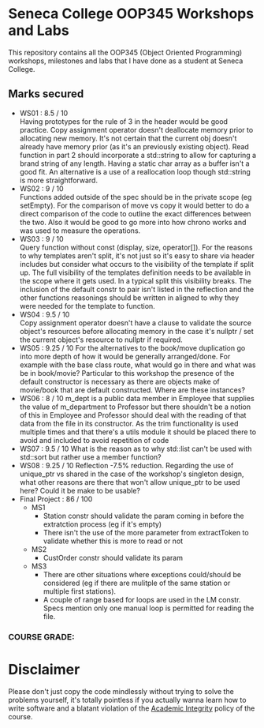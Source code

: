# Seneca College OOP345 Workshops and Labs
This repository contains all the OOP345 (Object Oriented Programming) workshops, milestones and labs that I have done as a student at Seneca College.

## Marks secured
- WS01 : 8.5 / 10 <br />
Having prototypes for the rule of 3 in the header would be good practice. Copy assignment operator doesn't deallocate memory prior to allocating new memory. It's not certain that the current obj doesn't already have memory prior (as it's an  previously existing object). Read function in part 2 should incorporate a std::string to allow for capturing a brand string of any length. Having a static char array as a buffer isn't a good fit. An alternative is a use of a reallocation loop though std::string is more straightforward.
- WS02 : 9 / 10 <br />
Functions added outside of the spec should be in the private scope (eg setEmpty). For the comparison of move vs copy it would better to do a direct comparison of the code to outline the exact differences between the two. Also it would be good to go more into how chrono works  and was used to measure the operations.
- WS03 : 9 / 10 <br />
Query function without const (display, size, operator[]). For the reasons to why templates aren't split, it's not just so it's easy to share via header includes but consider what occurs to the visibility of the template if split up. The full visibility of the templates definition needs to be available in the scope where it gets used. In a typical split this visibility breaks. The inclusion of the default constr to pair isn't listed in the reflection and the other functions reasonings should be written in aligned to why they were needed for the template to function.
- WS04 : 9.5 / 10 <br />
Copy assignment operator doesn't have a clause to validate the source object's resources before allocating memory in the case it's nullptr / set the current object's resource to nullptr if required.
- WS05 : 9.25 / 10
For the alternatives to the book/move duplication go into more depth of how it would be generally arranged/done. For example with the base class route, what would go in there and what was be in book/movie? Particular to this workshop the presence of the default constructor is necessary as there are objects make of movie/book that are default constructed. Where are these instances?
- WS06 : 8 / 10
m_dept is a public data member in Employee that supplies the value of m_department to Professor but there shouldn't be a notion of this in Employee and Professor should deal with the reading of that data from the file in its constructor. As the trim functionality is used multiple times and that there's a utils module it should be placed there to avoid and included to avoid repetition of code
- WS07 : 9.5 / 10
What is the reason as to why std::list can't be used with std::sort but rather use a member function?
- WS08 : 9.25 / 10
Reflection -7.5% reduction. Regarding the use of unique_ptr vs shared in the case of the workshop's singleton design, what other reasons are there that won't allow unique_ptr to be used here? Could it be make to be usable?
- Final Project : 86 / 100
  - MS1
    - Station constr should validate the param coming in before the extratction process (eg if it's empty)
    - There isn't the use of the more parameter from extractToken to validate whether this is more to read or not
  - MS2
    - CustOrder constr should validate its param
  - MS3
    - There are other situations where exceptions could/should be considered (eg if there are mulitple of the same station or multiple first stations).
    - A couple of range based for loops are used in the LM constr. Specs mention only one manual loop is permitted for reading the file.
   
### COURSE GRADE: 

# Disclaimer
Please don't just copy the code mindlessly without trying to solve the problems yourself, it's totally pointless if you actually wanna learn how to write software and a blatant violation of the [Academic Integrity](https://www.senecacollege.ca/about/policies/academic-integrity-policy.html) policy of the course.
